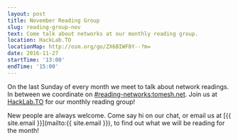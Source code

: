 ```yaml
---
layout: post
title: November Reading Group
slug: reading-group-nov
text: Come talk about networks at our monthly reading group.
location: HackLab.TO
locationMap: http://osm.org/go/ZX6BIWF8Y--?m=
date: 2016-11-27
startTime: '13:00'
endTime: '15:00'
---
```


On the last Sunday of every month we meet to talk about network readings. In between we coordinate on  [#reading-networks:tomesh.net](https://chat.tomesh.net/#/room/#reading-networks:tomesh.net). Join us at [HackLab.TO](https://hacklab.to) for our monthly reading group!

New people are always welcome. Come say hi on our chat, or email us at [{{ site.email }}](mailto:{{ site.email }}), to find out what we will be reading for the month!
